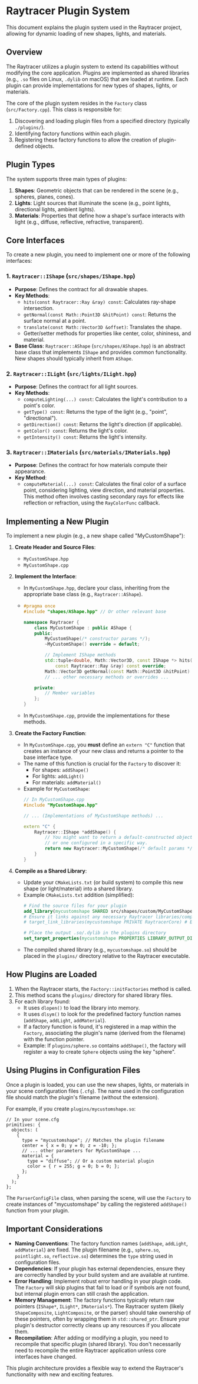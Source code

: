 # Raytracer Plugin System

This document explains the plugin system used in the Raytracer project, allowing for dynamic loading of new shapes, lights, and materials.

## Overview

The Raytracer utilizes a plugin system to extend its capabilities without modifying the core application. Plugins are implemented as shared libraries (e.g., `.so` files on Linux, `.dylib` on macOS) that are loaded at runtime. Each plugin can provide implementations for new types of shapes, lights, or materials.

The core of the plugin system resides in the `Factory` class (`src/Factory.cpp`). This class is responsible for:
1.  Discovering and loading plugin files from a specified directory (typically `./plugins/`).
2.  Identifying factory functions within each plugin.
3.  Registering these factory functions to allow the creation of plugin-defined objects.

## Plugin Types

The system supports three main types of plugins:

1.  **Shapes**: Geometric objects that can be rendered in the scene (e.g., spheres, planes, cones).
2.  **Lights**: Light sources that illuminate the scene (e.g., point lights, directional lights, ambient lights).
3.  **Materials**: Properties that define how a shape's surface interacts with light (e.g., diffuse, reflective, refractive, transparent).

## Core Interfaces

To create a new plugin, you need to implement one or more of the following interfaces:

### 1. `Raytracer::IShape` (`src/shapes/IShape.hpp`)

   -   **Purpose**: Defines the contract for all drawable shapes.
   -   **Key Methods**:
        -   `hits(const Raytracer::Ray &ray) const`: Calculates ray-shape intersection.
        -   `getNormal(const Math::Point3D &hitPoint) const`: Returns the surface normal at a point.
        -   `translate(const Math::Vector3D &offset)`: Translates the shape.
        -   Getter/setter methods for properties like center, color, shininess, and material.
   -   **Base Class**: `Raytracer::AShape` (`src/shapes/AShape.hpp`) is an abstract base class that implements `IShape` and provides common functionality. New shapes should typically inherit from `AShape`.

### 2. `Raytracer::ILight` (`src/lights/ILight.hpp`)

   -   **Purpose**: Defines the contract for all light sources.
   -   **Key Methods**:
        -   `computeLighting(...) const`: Calculates the light's contribution to a point's color.
        -   `getType() const`: Returns the type of the light (e.g., "point", "directional").
        -   `getDirection() const`: Returns the light's direction (if applicable).
        -   `getColor() const`: Returns the light's color.
        -   `getIntensity() const`: Returns the light's intensity.

### 3. `Raytracer::IMaterials` (`src/materials/IMaterials.hpp`)

   -   **Purpose**: Defines the contract for how materials compute their appearance.
   -   **Key Method**:
        -   `computeMaterial(...) const`: Calculates the final color of a surface point, considering lighting, view direction, and material properties. This method often involves casting secondary rays for effects like reflection or refraction, using the `RayColorFunc` callback.

## Implementing a New Plugin

To implement a new plugin (e.g., a new shape called "MyCustomShape"):

1.  **Create Header and Source Files**:
    -   `MyCustomShape.hpp`
    -   `MyCustomShape.cpp`

2.  **Implement the Interface**:
    -   In `MyCustomShape.hpp`, declare your class, inheriting from the appropriate base class (e.g., `Raytracer::AShape`).
    -   ```cpp
        #pragma once
        #include "shapes/AShape.hpp" // Or other relevant base

        namespace Raytracer {
            class MyCustomShape : public AShape {
            public:
                MyCustomShape(/* constructor params */);
                ~MyCustomShape() override = default;

                // Implement IShape methods
                std::tuple<double, Math::Vector3D, const IShape *> hits(
                    const Raytracer::Ray &ray) const override;
                Math::Vector3D getNormal(const Math::Point3D &hitPoint) const override;
                // ... other necessary methods or overrides ...

            private:
                // Member variables
            };
        }
        ```
    -   In `MyCustomShape.cpp`, provide the implementations for these methods.

3.  **Create the Factory Function**:
    -   In `MyCustomShape.cpp`, you **must** define an `extern "C"` function that creates an instance of your new class and returns a pointer to the base interface type.
    -   The name of this function is crucial for the `Factory` to discover it:
        -   For shapes: `addShape()`
        -   For lights: `addLight()`
        -   For materials: `addMaterial()`
    -   Example for `MyCustomShape`:
        ```cpp
        // In MyCustomShape.cpp
        #include "MyCustomShape.hpp"

        // ... (Implementations of MyCustomShape methods) ...

        extern "C" {
            Raytracer::IShape *addShape() {
                // You might want to return a default-constructed object
                // or one configured in a specific way.
                return new Raytracer::MyCustomShape(/* default params */);
            }
        }
        ```

4.  **Compile as a Shared Library**:
    -   Update your `CMakeLists.txt` (or build system) to compile this new shape (or light/material) into a shared library.
    -   Example `CMakeLists.txt` addition (simplified):
        ```cmake
        # Find the source files for your plugin
        add_library(mycustomshape SHARED src/shapes/custom/MyCustomShape.cpp)
        # Ensure it links against any necessary Raytracer libraries/components
        # target_link_libraries(mycustomshape PRIVATE RaytracerCore) # Example

        # Place the output .so/.dylib in the plugins directory
        set_target_properties(mycustomshape PROPERTIES LIBRARY_OUTPUT_DIRECTORY ${CMAKE_BINARY_DIR}/plugins)
        ```
    -   The compiled shared library (e.g., `mycustomshape.so`) should be placed in the `plugins/` directory relative to the Raytracer executable.

## How Plugins are Loaded

1.  When the Raytracer starts, the `Factory::initFactories` method is called.
2.  This method scans the `plugins/` directory for shared library files.
3.  For each library found:
    -   It uses `dlopen()` to load the library into memory.
    -   It uses `dlsym()` to look for the predefined factory function names (`addShape`, `addLight`, `addMaterial`).
    -   If a factory function is found, it's registered in a map within the `Factory`, associating the plugin's name (derived from the filename) with the function pointer.
    -   Example: If `plugins/sphere.so` contains `addShape()`, the factory will register a way to create `Sphere` objects using the key "sphere".

## Using Plugins in Configuration Files

Once a plugin is loaded, you can use the new shapes, lights, or materials in your scene configuration files (`.cfg`). The name used in the configuration file should match the plugin's filename (without the extension).

For example, if you create `plugins/mycustomshape.so`:

```libconfig
// In your scene.cfg
primitives: {
  objects: (
    {
      type = "mycustomshape"; // Matches the plugin filename
      center = { x = 0; y = 0; z = -10; };
      // ... other parameters for MyCustomShape ...
      material = {
        type = "diffuse"; // Or a custom material plugin
        color = { r = 255; g = 0; b = 0; };
      };
    }
  );
};
```

The `ParserConfigFile` class, when parsing the scene, will use the `Factory` to create instances of "mycustomshape" by calling the registered `addShape()` function from your plugin.

## Important Considerations

-   **Naming Conventions**: The factory function names (`addShape`, `addLight`, `addMaterial`) are fixed. The plugin filename (e.g., `sphere.so`, `pointlight.so`, `reflective.so`) determines the `type` string used in configuration files.
-   **Dependencies**: If your plugin has external dependencies, ensure they are correctly handled by your build system and are available at runtime.
-   **Error Handling**: Implement robust error handling in your plugin code. The `Factory` will skip plugins that fail to load or if symbols are not found, but internal plugin errors can still crash the application.
-   **Memory Management**: The factory functions typically return raw pointers (`IShape*`, `ILight*`, `IMaterials*`). The Raytracer system (likely `ShapeComposite`, `LightComposite`, or the parser) should take ownership of these pointers, often by wrapping them in `std::shared_ptr`. Ensure your plugin's destructor correctly cleans up any resources if you allocate them.
-   **Recompilation**: After adding or modifying a plugin, you need to recompile that specific plugin (shared library). You don't necessarily need to recompile the entire Raytracer application unless core interfaces have changed.

This plugin architecture provides a flexible way to extend the Raytracer's functionality with new and exciting features.
